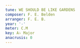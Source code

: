 ```yaml
---
tune: WE SHOULD BE LIKE GARDENS
composer: F. E. Belden
arranger: F. E. B.
year: '-'
meter: C.M
key: A♭ Major
anacrusis: 0
---
```

